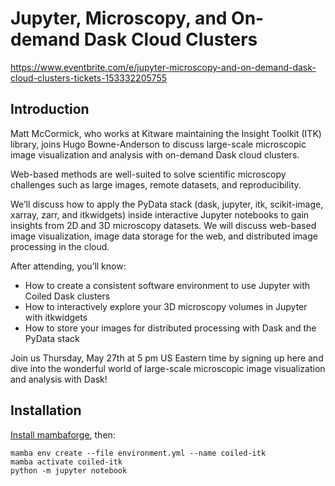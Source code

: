 # Jupyter, Microscopy, and On-demand Dask Cloud Clusters

https://www.eventbrite.com/e/jupyter-microscopy-and-on-demand-dask-cloud-clusters-tickets-153332205755

## Introduction

Matt McCormick, who works at Kitware maintaining the Insight Toolkit (ITK) library, joins Hugo Bowne-Anderson to discuss large-scale microscopic image visualization and analysis with on-demand Dask cloud clusters.

Web-based methods are well-suited to solve scientific microscopy challenges such as large images, remote datasets, and reproducibility.

We’ll discuss how to apply the PyData stack (dask, jupyter, itk, scikit-image, xarray, zarr, and itkwidgets) inside interactive Jupyter notebooks to gain insights from 2D and 3D microscopy datasets. We will discuss web-based image visualization, image data storage for the web, and distributed image processing in the cloud.

After attending, you’ll know:

- How to create a consistent software environment to use Jupyter with Coiled Dask clusters
- How to interactively explore your 3D microscopy volumes in Jupyter with itkwidgets
- How to store your images for distributed processing with Dask and the PyData stack

Join us Thursday, May 27th at 5 pm US Eastern time by signing up here and dive into the wonderful world of large-scale microscopic image visualization and analysis with Dask!

## Installation

[Install mambaforge](https://github.com/conda-forge/miniforge), then:

```
mamba env create --file environment.yml --name coiled-itk
mamba activate coiled-itk
python -m jupyter notebook
```
